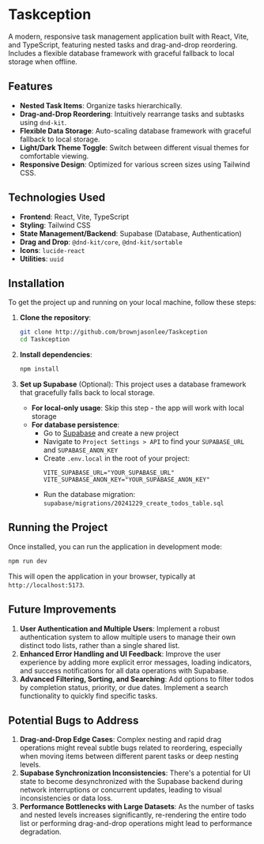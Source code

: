 # Taskception

A modern, responsive task management application built with React, Vite, and TypeScript, featuring nested tasks and drag-and-drop reordering. Includes a flexible database framework with graceful fallback to local storage when offline.

## Features

- **Nested Task Items**: Organize tasks hierarchically.
- **Drag-and-Drop Reordering**: Intuitively rearrange tasks and subtasks using `dnd-kit`.
- **Flexible Data Storage**: Auto-scaling database framework with graceful fallback to local storage.
- **Light/Dark Theme Toggle**: Switch between different visual themes for comfortable viewing.
- **Responsive Design**: Optimized for various screen sizes using Tailwind CSS.

## Technologies Used

- **Frontend**: React, Vite, TypeScript
- **Styling**: Tailwind CSS
- **State Management/Backend**: Supabase (Database, Authentication)
- **Drag and Drop**: `@dnd-kit/core`, `@dnd-kit/sortable`
- **Icons**: `lucide-react`
- **Utilities**: `uuid`

## Installation

To get the project up and running on your local machine, follow these steps:

1.  **Clone the repository**:
    ```bash
    git clone http://github.com/brownjasonlee/Taskception
    cd Taskception
    ```

2.  **Install dependencies**:
    ```bash
    npm install
    ```

3.  **Set up Supabase** (Optional): This project uses a database framework that gracefully falls back to local storage.
    -   **For local-only usage**: Skip this step - the app will work with local storage
    -   **For database persistence**: 
        -   Go to [Supabase](https://supabase.com/) and create a new project
        -   Navigate to `Project Settings > API` to find your `SUPABASE_URL` and `SUPABASE_ANON_KEY`
        -   Create `.env.local` in the root of your project:
            ```
            VITE_SUPABASE_URL="YOUR_SUPABASE_URL"
            VITE_SUPABASE_ANON_KEY="YOUR_SUPABASE_ANON_KEY"
            ```
        -   Run the database migration: `supabase/migrations/20241229_create_todos_table.sql`

## Running the Project

Once installed, you can run the application in development mode:

```bash
npm run dev
```

This will open the application in your browser, typically at `http://localhost:5173`.

## Future Improvements

1.  **User Authentication and Multiple Users**: Implement a robust authentication system to allow multiple users to manage their own distinct todo lists, rather than a single shared list.
2.  **Enhanced Error Handling and UI Feedback**: Improve the user experience by adding more explicit error messages, loading indicators, and success notifications for all data operations with Supabase.
3.  **Advanced Filtering, Sorting, and Searching**: Add options to filter todos by completion status, priority, or due dates. Implement a search functionality to quickly find specific tasks.

## Potential Bugs to Address

1.  **Drag-and-Drop Edge Cases**: Complex nesting and rapid drag operations might reveal subtle bugs related to reordering, especially when moving items between different parent tasks or deep nesting levels.
2.  **Supabase Synchronization Inconsistencies**: There's a potential for UI state to become desynchronized with the Supabase backend during network interruptions or concurrent updates, leading to visual inconsistencies or data loss.
3.  **Performance Bottlenecks with Large Datasets**: As the number of tasks and nested levels increases significantly, re-rendering the entire todo list or performing drag-and-drop operations might lead to performance degradation.
